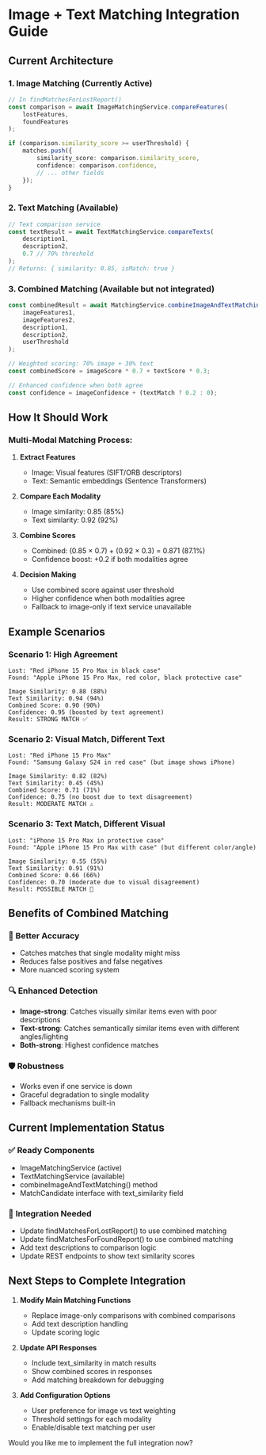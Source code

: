 # Image + Text Matching Integration Guide

## Current Architecture

### 1. **Image Matching (Currently Active)**

```typescript
// In findMatchesForLostReport()
const comparison = await ImageMatchingService.compareFeatures(
	lostFeatures,
	foundFeatures
);

if (comparison.similarity_score >= userThreshold) {
	matches.push({
		similarity_score: comparison.similarity_score,
		confidence: comparison.confidence,
		// ... other fields
	});
}
```

### 2. **Text Matching (Available)**

```typescript
// Text comparison service
const textResult = await TextMatchingService.compareTexts(
	description1,
	description2,
	0.7 // 70% threshold
);
// Returns: { similarity: 0.85, isMatch: true }
```

### 3. **Combined Matching (Available but not integrated)**

```typescript
const combinedResult = await MatchingService.combineImageAndTextMatching(
	imageFeatures1,
	imageFeatures2,
	description1,
	description2,
	userThreshold
);

// Weighted scoring: 70% image + 30% text
const combinedScore = imageScore * 0.7 + textScore * 0.3;

// Enhanced confidence when both agree
const confidence = imageConfidence + (textMatch ? 0.2 : 0);
```

## How It Should Work

### **Multi-Modal Matching Process:**

1. **Extract Features**

    - Image: Visual features (SIFT/ORB descriptors)
    - Text: Semantic embeddings (Sentence Transformers)

2. **Compare Each Modality**

    - Image similarity: 0.85 (85%)
    - Text similarity: 0.92 (92%)

3. **Combine Scores**

    - Combined: (0.85 × 0.7) + (0.92 × 0.3) = 0.871 (87.1%)
    - Confidence boost: +0.2 if both modalities agree

4. **Decision Making**
    - Use combined score against user threshold
    - Higher confidence when both modalities agree
    - Fallback to image-only if text service unavailable

## Example Scenarios

### **Scenario 1: High Agreement**

```
Lost: "Red iPhone 15 Pro Max in black case"
Found: "Apple iPhone 15 Pro Max, red color, black protective case"

Image Similarity: 0.88 (88%)
Text Similarity: 0.94 (94%)
Combined Score: 0.90 (90%)
Confidence: 0.95 (boosted by text agreement)
Result: STRONG MATCH ✅
```

### **Scenario 2: Visual Match, Different Text**

```
Lost: "Red iPhone 15 Pro Max"
Found: "Samsung Galaxy S24 in red case" (but image shows iPhone)

Image Similarity: 0.82 (82%)
Text Similarity: 0.45 (45%)
Combined Score: 0.71 (71%)
Confidence: 0.75 (no boost due to text disagreement)
Result: MODERATE MATCH ⚠️
```

### **Scenario 3: Text Match, Different Visual**

```
Lost: "iPhone 15 Pro Max in protective case"
Found: "Apple iPhone 15 Pro Max with case" (but different color/angle)

Image Similarity: 0.55 (55%)
Text Similarity: 0.91 (91%)
Combined Score: 0.66 (66%)
Confidence: 0.70 (moderate due to visual disagreement)
Result: POSSIBLE MATCH 🤔
```

## Benefits of Combined Matching

### **🎯 Better Accuracy**

-   Catches matches that single modality might miss
-   Reduces false positives and false negatives
-   More nuanced scoring system

### **🔍 Enhanced Detection**

-   **Image-strong**: Catches visually similar items even with poor descriptions
-   **Text-strong**: Catches semantically similar items even with different angles/lighting
-   **Both-strong**: Highest confidence matches

### **🛡️ Robustness**

-   Works even if one service is down
-   Graceful degradation to single modality
-   Fallback mechanisms built-in

## Current Implementation Status

### ✅ **Ready Components**

-   ImageMatchingService (active)
-   TextMatchingService (available)
-   combineImageAndTextMatching() method
-   MatchCandidate interface with text_similarity field

### 🔧 **Integration Needed**

-   Update findMatchesForLostReport() to use combined matching
-   Update findMatchesForFoundReport() to use combined matching
-   Add text descriptions to comparison logic
-   Update REST endpoints to show text similarity scores

## Next Steps to Complete Integration

1. **Modify Main Matching Functions**

    - Replace image-only comparisons with combined comparisons
    - Add text description handling
    - Update scoring logic

2. **Update API Responses**

    - Include text_similarity in match results
    - Show combined scores in responses
    - Add matching breakdown for debugging

3. **Add Configuration Options**
    - User preference for image vs text weighting
    - Threshold settings for each modality
    - Enable/disable text matching per user

Would you like me to implement the full integration now?
